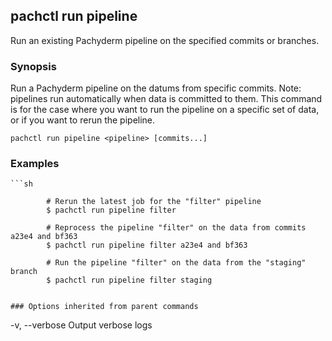 ## pachctl run pipeline

Run an existing Pachyderm pipeline on the specified commits or branches.

### Synopsis


Run a Pachyderm pipeline on the datums from specific commits. Note: pipelines run automatically when data is committed to them. This command is for the case where you want to run the pipeline on a specific set of data, or if you want to rerun the pipeline.

```
pachctl run pipeline <pipeline> [commits...]
```

### Examples

```
```sh

		# Rerun the latest job for the "filter" pipeline
		$ pachctl run pipeline filter

		# Reprocess the pipeline "filter" on the data from commits a23e4 and bf363
		$ pachctl run pipeline filter a23e4 and bf363

		# Run the pipeline "filter" on the data from the "staging" branch
		$ pachctl run pipeline filter staging
```
```

### Options inherited from parent commands

```
  -v, --verbose   Output verbose logs
```

